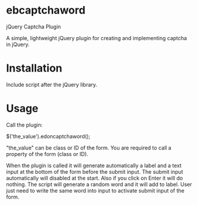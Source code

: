 ebcaptchaword
=============

jQuery Captcha Plugin

A simple, lightweight jQuery plugin for creating and implementing captcha in jQuery.



Installation
============

Include script after the jQuery library.
<script type="text/javascript" src="jquery.ebcaptchaword.js"></script>


Usage
=====
Call the plugin:

$('the_value').edoncaptchaword();

"the_value" can be class or ID of the form. You are required to call a property of the form (class or ID).

When the plugin is called it will generate automatically a label and a text input at the bottom of the form before the submit input. 
The submit input automatically will disabled at the start. Also if you click on Enter it will do nothing.
The script will generate a random word and it will add to label. User just need to write the same word into input to
activate submit input of the form.

